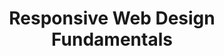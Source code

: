 ---
layout:   certificate
title:    "Responsive Web Design Fundamentals"
slug:     responsive
category: gymnasium
issuer:   "Aquent Gymnasium"
---